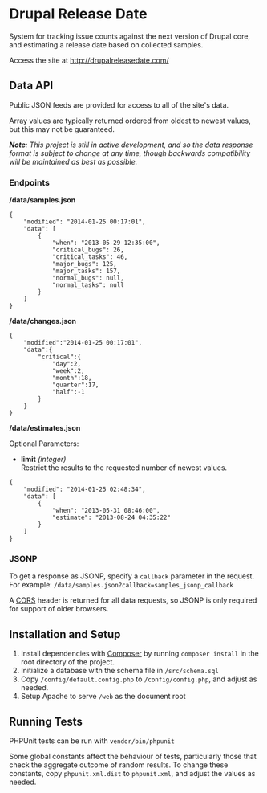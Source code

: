 Drupal Release Date
===================

System for tracking issue counts against the next version of Drupal core, and
estimating a release date based on collected samples.

Access the site at http://drupalreleasedate.com/


## Data API ##

Public JSON feeds are provided for access to all of the site's data.

Array values are typically returned ordered from oldest to newest values, but
this may not be guaranteed.

*__Note__: This project is still in active development, and so the data response
format is subject to change at any time, though backwards compatibility will be
maintained as best as possible.*


### Endpoints ###

__/data/samples.json__

```
{
    "modified": "2014-01-25 00:17:01",
    "data": [
        {
            "when": "2013-05-29 12:35:00",
            "critical_bugs": 26,
            "critical_tasks": 46,
            "major_bugs": 125,
            "major_tasks": 157,
            "normal_bugs": null,
            "normal_tasks": null
        }
    ]
}
```

__/data/changes.json__

```
{
    "modified":"2014-01-25 00:17:01",
    "data":{
        "critical":{
            "day":2,
            "week":2,
            "month":18,
            "quarter":17,
            "half":-1
        }
    }
}
```

__/data/estimates.json__

Optional Parameters:
- __limit__ *(integer)*  
  Restrict the results to the requested number of newest values.

```
{
    "modified": "2014-01-25 02:48:34",
    "data": [
        {
            "when": "2013-05-31 08:46:00",
            "estimate": "2013-08-24 04:35:22"
        }
    ]
}
```

### JSONP ###

To get a response as JSONP, specify a `callback` parameter in the request.
For example: `/data/samples.json?callback=samples_jsonp_callback`

A [CORS](https://en.wikipedia.org/wiki/Cross-origin_resource_sharing) header is
returned for all data requests, so JSONP is only required for support of older
browsers.

## Installation and Setup ##

 1. Install dependencies with [Composer](http://getcomposer.org/) by running
    `composer install` in the root directory of the project.
 2. Initialize a database with the schema file in `/src/schema.sql`
 3. Copy `/config/default.config.php` to `/config/config.php`, and adjust as
    needed.
 4. Setup Apache to serve `/web` as the document root

## Running Tests ##

PHPUnit tests can be run with `vendor/bin/phpunit`

Some global constants affect the behaviour of tests, particularly those that
check the aggregate outcome of random results.  To change these constants, copy
`phpunit.xml.dist` to `phpunit.xml`, and adjust the values as needed.

